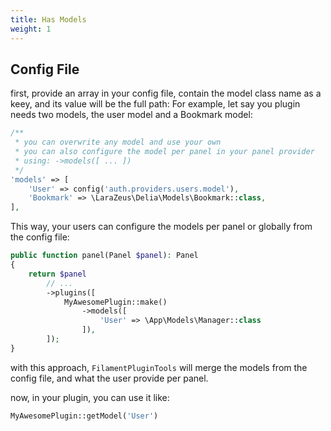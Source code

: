 ```yaml
---
title: Has Models
weight: 1
---
```


## Config File

first, provide an array in your config file, contain the model class name as a keey, and its value will be the full path:
For example, let say you plugin needs two models, the user model and a Bookmark model:

```php
/**
 * you can overwrite any model and use your own
 * you can also configure the model per panel in your panel provider
 * using: ->models([ ... ])
 */
'models' => [
    'User' => config('auth.providers.users.model'),
    'Bookmark' => \LaraZeus\Delia\Models\Bookmark::class,
],
```

This way, your users can configure the models per panel or globally from the config file:

```php
public function panel(Panel $panel): Panel
{
    return $panel
        // ...
        ->plugins([
            MyAwesomePlugin::make()
                ->models([
                    'User' => \App\Models\Manager::class
                ]),
        ]);
}
```

with this approach, `FilamentPluginTools` will merge the models from the config file, and what the user provide per panel.

now, in your plugin, you can use it like:

```php
MyAwesomePlugin::getModel('User')
```